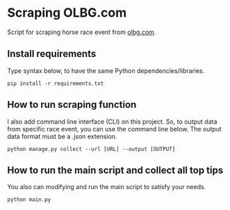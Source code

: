 # Scraping OLBG.com
Script for scraping horse race event from [olbg.com](https://www.olbg.com/betting-tips/Horse_Racing/2).

## Install requirements
Type syntax below, to have the same Python dependencies/libraries.
```terminal
pip install -r requirements.txt
```

## How to run scraping function
I also add command line interface (CLI) on this project. So, to  output data from specific race event, you can use the command line below. The output data format must be a .json extension.
```
python manage.py collect --url [URL] --output [OUTPUT]
```

## How to run the main script and collect all top tips
You also can modifying and run the main script to satisfy your needs.
```
python main.py
```